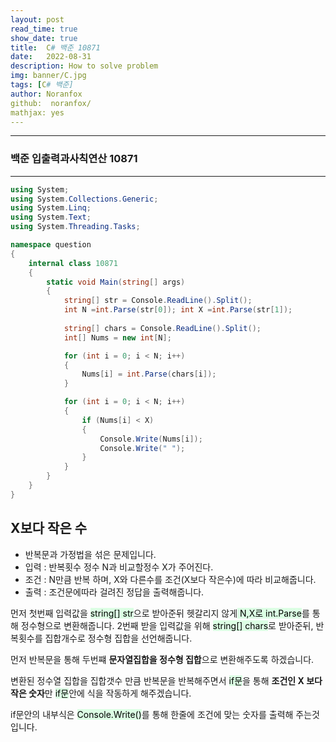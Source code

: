 ```yaml
---
layout: post
read_time: true
show_date: true
title:  C# 백준 10871
date:   2022-08-31
description: How to solve problem
img: banner/C.jpg
tags: [C# 백준]
author: Noranfox
github:  noranfox/
mathjax: yes
---
```


---
### 백준 입출력과사칙연산 10871
---

```c#
using System;
using System.Collections.Generic;
using System.Linq;
using System.Text;
using System.Threading.Tasks;

namespace question
{
    internal class 10871
    {
        static void Main(string[] args)
        {
            string[] str = Console.ReadLine().Split();
            int N =int.Parse(str[0]); int X =int.Parse(str[1]);
            
            string[] chars = Console.ReadLine().Split();
            int[] Nums = new int[N];

            for (int i = 0; i < N; i++)
            {
                Nums[i] = int.Parse(chars[i]);
            }

            for (int i = 0; i < N; i++)
            {
                if (Nums[i] < X)
                {
                    Console.Write(Nums[i]);
                    Console.Write(" ");
                }
            }
        }
    }
}
```

## X보다 작은 수 
  - 반복문과 가정법을 섞은 문제입니다.
  - 입력 : 반복횟수 정수 N과 비교할정수 X가 주어진다. 
  - 조건 : N만큼 반복 하며, X와 다른수를 조건(X보다 작은수)에 따라 비교해줍니다.
  - 출력 : 조건문에따라 걸려진 정답을 출력해줍니다.

먼저 첫번째 입력값을 <mark style='background-color: #dcffe4'> string[] str</mark>으로 받아준뒤 헷갈리지 않게<mark style='background-color: #dcffe4'> N,X로 int.Parse</mark>를 통해 정수형으로 변환해줍니다.
2번째 받을 입력값을 위해  <mark style='background-color: #dcffe4'>string[] chars</mark>로 받아준뒤, 반복횟수를 집합개수로 정수형 집합을 선언해줍니다.

먼저 반복문을 통해 두번쨰 **문자열집합을 정수형 집합**으로 변환해주도록 하겠습니다.

변환된 정수열 집합을 집합갯수 만큼 반복문을 반복해주면서 
<mark style='background-color: #dcffe4'>if문</mark>을 통해 **조건인 X 보다 작은 숫자**만 <mark style='background-color: #dcffe4'>if문</mark>안에 식을 작동하게 해주겠습니다.

if문안의 내부식은 <mark style='background-color: #dcffe4'>Console.Write()</mark>를 통해 한줄에 조건에 맞는 숫자를 출력해 주는것입니다.
